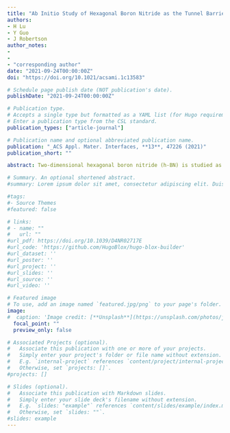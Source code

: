 ```yaml
---
title: "Ab Initio Study of Hexagonal Boron Nitride as the Tunnel Barrier in Magnetic Tunnel Junctions"
authors:
- H Lu
- Y Guo
- J Robertson
author_notes:
-
-
- "corresponding author"
date: "2021-09-24T00:00:00Z"
doi: "https://doi.org/10.1021/acsami.1c13583"

# Schedule page publish date (NOT publication's date).
publishDate: "2021-09-24T00:00:00Z"

# Publication type.
# Accepts a single type but formatted as a YAML list (for Hugo requirements).
# Enter a publication type from the CSL standard.
publication_types: ["article-journal"]

# Publication name and optional abbreviated publication name.
publication: "_ACS Appl. Mater. Interfaces, **13**, 47226 (2021)"
publication_short: ""

abstract: Two-dimensional hexagonal boron nitride (h-BN) is studied as a tunnel barrier in magnetic tunnel junctions (MTJs) as a possible alternative to MgO. The tunnel magnetoresistance (TMR) of such MTJs is calculated as a function of whether the interface involves the chemi- or physisorptive site of h-BN atoms on the metal electrodes, Fe, Co, or Ni. It is found that the physisorptive site on average produces higher TMR values, whereas the chemisorptive site has the greater binding energy but lower TMR. It is found that alloying the electrodes with an inert metal-like Pt can induce the preferred absorption site on Co to become a physisorptive site, enabling a higher TMR value. It is found that the choice of physisorptive sites of each element gives more Schottky-like dependence of their Schottky barrier heights on the metal work function.

# Summary. An optional shortened abstract.
#summary: Lorem ipsum dolor sit amet, consectetur adipiscing elit. Duis posuere tellus ac convallis placerat. Proin tincidunt magna sed ex sollicitudin condimentum.

#tags:
#- Source Themes
#featured: false

# links:
# - name: ""
#   url: ""
#url_pdf: https://doi.org/10.1039/D4NR02717E
#url_code: 'https://github.com/HugoBlox/hugo-blox-builder'
#url_dataset: ''
#url_poster: ''
#url_project: ''
#url_slides: ''
#url_source: ''
#url_video: ''

# Featured image
# To use, add an image named `featured.jpg/png` to your page's folder. 
image:
#  caption: 'Image credit: [**Unsplash**](https://unsplash.com/photos/jdD8gXaTZsc)'
  focal_point: ""
  preview_only: false

# Associated Projects (optional).
#   Associate this publication with one or more of your projects.
#   Simply enter your project's folder or file name without extension.
#   E.g. `internal-project` references `content/project/internal-project/index.md`.
#   Otherwise, set `projects: []`.
#projects: []

# Slides (optional).
#   Associate this publication with Markdown slides.
#   Simply enter your slide deck's filename without extension.
#   E.g. `slides: "example"` references `content/slides/example/index.md`.
#   Otherwise, set `slides: ""`.
#slides: example
---
```

